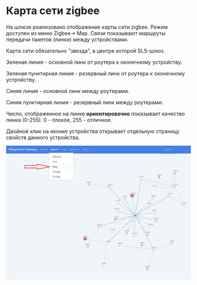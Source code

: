 # Карта сети zigbee

На шлюзе реализовано отображение карты сети zigbee. Режим доступен из меню Zigbee-> Map. Связи показывают маршруты передачи пакетов (линки) между устройствами.

Карта сети обязательно "звезда", в центре которой SLS-шлюз.

Зеленая линия - основной линк от роутера к оконечному устройству.

Зеленая пунктирная линия - резервный линк от роутера к оконечному устройству.

Синяя линия - основной линк между роутерами.

Синяя пунктирная линия - резервный линк между роутерами.

Число, отображенное на линке **ориентировочно** показывает качество линка (0-255). 0 - плохое, 255 - отличное.

Двойной клик на иконке устройства открывает отдельную страницу свойств данного устройства.

![](/img/map.png)
